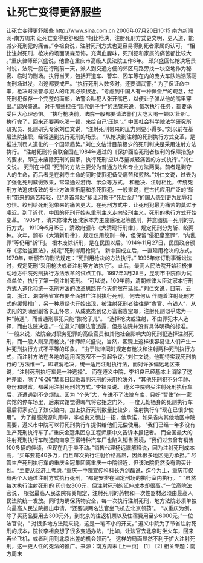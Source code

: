 # 让死亡变得更舒服些

让死亡变得更舒服些
http://www.sina.com.cn 2006年07月20日10:15 南方新闻网-南方周末
让死亡变得更舒服些
“相比枪决，注射死刑方式更文明、更人道，能减少死刑犯的痛苦。”李祖良说，注射死刑方式也更容易得到死者家属的认可。
“相比注射死刑，枪决的场面阴森恐怖，充满血腥味，死刑犯和家属的痛苦都比较大
。”重庆律师邱兴盛说，他曾在重庆市高级人民法院工作6年。
邱兴盛回忆枪决场景时说，法院一般在行刑前一天，派人到交通方便的郊区马路旁找一块空地作为秘密、临时的刑场。执行当天，包括开道车、警车、囚车等在内的庞大车队浩浩荡荡向刑场进发，沿途都要戒严。“执行死刑人数多时，还要调武警。”
为了保证命中率，枪决时法警与犯人的距离必须很近。“考虑到中国人有一种保全尸的观念，给死刑犯保存一个完整的面部，法警会叫犯人张开嘴巴，以便让子弹从他的嘴里穿出。”邱兴盛说。
对于那些担任“现代刽子手”的法警来说，每次执行任务，都要承受巨大心理恐惧。
“执行枪决前，法院一般都要请法警们大吃大喝一顿以‘壮胆’。执行完了，回来还要再吃喝一顿，来给自己‘压惊 ’。”
中国社会科学院法学研究所研究员、死刑研究专家刘仁文说，“注射死刑带来的压力则要小得多。”刘以前在基层法院挂职，经常遇到执行死刑的场景。
“从枪决到注射的死刑执行方式变革，是推进刑罚人道化的一个国际趋势。”刘仁文估计目前极少的死刑判决是采用注射方法执行。
“注射死刑符合联合国在1984年通过的《保护面临死刑者权利的保障措施》的要求，即在未废除死刑的国家，执行死刑‘应以尽量减轻痛苦的方式执行’。”刘仁文说。
死刑在中国
“死刑的方法主要分为普通方法和专业方法两类。前者是剥夺人的生命，而后者是在剥夺生命的同时使罪犯备受痛苦和煎熬。”刘仁文说，过去为了强化死刑威慑效果，常常通过游街、示众等方式。
和枪决、注射相比，传统死刑方法追求极致的专业方法来折磨和杀死罪犯。一般来说，在古代应用广泛的“斩刑”带来的痛苦较轻，但“身首异处”却让习惯于“死后全尸”的国人感到更为屈辱和恐惧。绞刑给死刑犯带来的痛苦更大。在死刑方式中，让死刑犯最为痛苦的莫过于凌迟。到了近代，中国的死刑开始从重刑主义走向轻刑主义，死刑的执行方式开始变革。 1905年，清末修律大臣沈家本力主废除凌迟等酷刑，并意图统一死刑的执行方式。
1910年5月15日，清政府颁布《大清现行刑律》，规定死刑分为斩、绞两种。次年，颁布《大清新刑律》，规定仅用绞刑一种，但保留“侵犯皇室罪”、“内乱罪”等仍用“斩”刑。
根本废除斩刑，是在民国以后。1914年11月27日，民国政府颁布《惩治盗匪法》，规定“死刑得用枪毙”。
新中国成立后，一直延用枪决的方式。1979年，新颁布的刑法规定：“死刑用枪决的方法执行。”
1996年修订刑事诉讼法时，规定死刑“采用枪决或者注射等方法执行”。
此后，最高人民法院开始积极推动地方中院死刑执行方法改革的试点工作。1997年3月28日，昆明市中院作为试点单位，执行了第一例注射死刑。
“可以说，100年前，清朝修律大臣沈家本行刑方式人道化和统一死刑方法的改革思路在今天仍然在延续。”刘仁文说，目前，云南、浙江、湖南等省宣布要全面推广注射执行死刑。
何去何从
伴随着注射死刑方式的缓慢推广，另一种质疑也开始出现，被注射死刑者往往是“贪官、有钱人”，从沈阳的刘涌到副省长王怀忠，从成克杰到亿万富翁袁宝璟，注射死刑似乎成为一种“待遇”，而普通刑事犯只能“挨枪子儿”。
“选择枪决或注射，不由罪犯本人选择，而由法院决定。”一位遵义刑庭法官透露，但是法院并没有具体明确的标准。
“一般来说，法院会对职务犯罪的高级官员和其他社会影响大的死刑犯选择注射死刑，而一般人则采用枪决。”律师邱兴盛说，当然，客观上这样很容易让人们产生一种死刑执行方式不平等的印象。
“由于法律同时规定有枪决和注射两种死刑执行方式，而注射方法在各地的适用面宽窄不一引起争议。”刘仁文说，他期待实现死刑执行的“方法惟一”，即取消枪决，统一适用注射执行法，而对许多偏远地区来说，“注射死刑执行车是一种选择”。
而在遵义中院，李祖良已经基本上消除了这种差距，除了“6·26”禁毒日因贩毒判死刑的采用枪决外，“其他死刑犯不分年龄、身份和财富，都采用注射死刑的方式。”李祖良说。
遵义中院购买注射死刑执行车后，还遭遇到不少烦恼。因为 “个头”大，车进不了法院车库，只好“暂住”在一家宾馆的停车场里，后来宾馆觉得晦气将它拒之门外。
一度无处栖身的死刑执行车最后将家安在了殡仪馆内，加上执行死刑数量比较少，注射执行车“现在已很少使用”。
为了提高资源利用率，李祖良又想出一招，他承诺，如果省内其他地区中院需要，遵义市中院可以将死刑执行车提供给他们无偿使用。
“我们已经一年多没有生产死刑执行车了。”重庆金冠集团总工程师康中文告诉本报记者。
而全国最大的注射死刑执行车制造商南京卫富特种汽车厂也陷入销售困境，“我们过去曾有销售100多辆的佳绩，但现在几乎卖不动。”销售代理杨远骥解释说，因为注射死刑成本高，“买车要花40多万，而且每次执行注射价格高昂，因此很多地区无力承担。”
尽管生产死刑执行车的重庆金冠集团离重庆一中院很近，但该法院仍然没有购买计划。“主要从经济上考虑。”重庆一中院宣传科科长方剑磊说，迄今为止，重庆市仅有两个人通过注射方式执行死刑，“都是安排在固定刑场的执行室内执行。 ”
“虽然每次执行注射死刑的
药价仅300元，但注射死刑的延伸成本却很高。”一位高院法官说，
根据最高人民法院有关规定，注射死刑的药物和一次性器材必须由最高人民法院统一发放。同时为确保药物安全，每一次执行注射死刑，地方法院必须单独向最高人民法院提出申请，“还要派两名法官坐飞机去北京领药”。
“以重庆为例，除了买药品要用去300元外，到北京的往返机票以及住宿费用至少6000元。”一位法官说，“ 对很多地方法院来说，这是一笔不小的开支。”
遵义中院为了节省注射死刑的成本，院长李祖良想了很多变通办法，“比如，让法官去北京时坐火车，回来再坐飞机，或者利用到北京出差的机会领药”。
这样的局面显然不利于扩大注射死刑，这一更人性的死法的推广。来源：南方周末
[上一页]　[1]　[2]
相关专题：南方周末 

